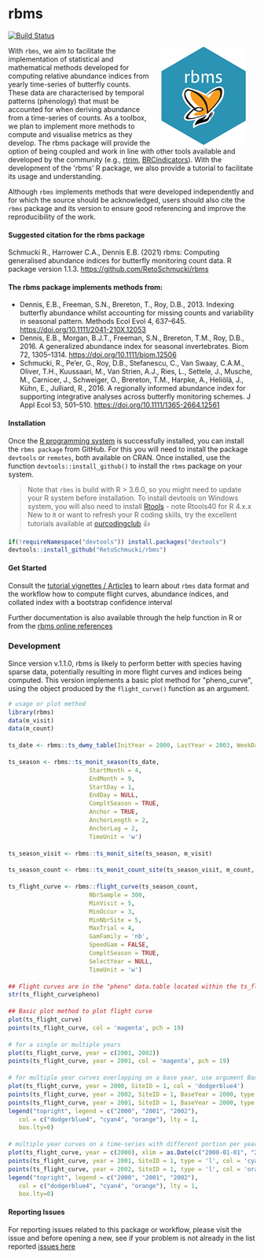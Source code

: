 # rbms

<!-- badges: start -->
[![Build Status](https://app.travis-ci.com/RetoSchmucki/rbms.svg?branch=master)](https://app.travis-ci.com/RetoSchmucki/rbms)
<!-- badges: end -->

<img style="float: right;" src="rbmshexOR200.png" hspace="20">

With `rbms`, we aim to facilitate the implementation of statistical and mathematical methods developed for computing relative abundance indices from yearly time-series of butterfly counts. These data are characterised by temporal patterns (phenology) that must be accounted for when deriving abundance from a time-series of counts.  As a toolbox, we plan to implement more methods to compute and visualise metrics as they develop. The rbms package will provide the option of being coupled and work in line with other tools available and developed by the community (e.g., [rtrim](https://cran.r-project.org/web/packages/rtrim/), [BRCindicators](https://github.com/BiologicalRecordsCentre/BRCindicators)). With the development of the 'rbms' R package, we also provide a tutorial to facilitate its usage and understanding.

Although `rbms` implements methods that were developed independently and for which the source should be acknowledged, users should also cite the `rbms` package and its version to ensure good referencing and improve the reproducibility of the work.

#### Suggested citation for the rbms package

Schmucki R., Harrower C.A.,  Dennis E.B. (2021) rbms: Computing generalised abundance indices for butterfly monitoring count data. R package version 1.1.3. https://github.com/RetoSchmucki/rbms

#### The rbms package implements methods from:

- Dennis, E.B., Freeman, S.N., Brereton, T., Roy, D.B., 2013. Indexing butterfly abundance whilst accounting for missing counts and variability in seasonal pattern. Methods Ecol Evol 4, 637–645. https://doi.org/10.1111/2041-210X.12053
- Dennis, E.B., Morgan, B.J.T., Freeman, S.N., Brereton, T.M., Roy, D.B., 2016. A generalized abundance index for seasonal invertebrates. Biom 72, 1305–1314. https://doi.org/10.1111/biom.12506
- Schmucki, R., Pe’er, G., Roy, D.B., Stefanescu, C., Van Swaay, C.A.M., Oliver, T.H., Kuussaari, M., Van Strien, A.J., Ries, L., Settele, J., Musche, M., Carnicer, J., Schweiger, O., Brereton, T.M., Harpke, A., Heliölä, J., Kühn, E., Julliard, R., 2016. A regionally informed abundance index for supporting integrative analyses across butterfly monitoring schemes. J Appl Ecol 53, 501–510. https://doi.org/10.1111/1365-2664.12561

#### Installation

Once the [R programming system](https://cran.r-project.org/) is successfully installed, you can install the `rbms package` from GitHub. For this you will need to install the package `devtools` or `remotes`, both available on CRAN. Once installed, use the function `devtools::install_github()` to install the `rbms` package on your system.

> Note that `rbms` is build with R > 3.6.0, so you might need to update your R system before installation.
> To install devtools on Windows system, you will also need to install [Rtools](https://cran.r-project.org/bin/windows/Rtools/) - note Rtools40 for R 4.x.x
> New to `R` or want to refresh your R coding skills, try the excellent tutorials available at [ourcodingclub](https://ourcodingclub.github.io/) :thumbsup:

```R
if(!requireNamespace("devtools")) install.packages("devtools")
devtools::install_github("RetoSchmucki/rbms")
```

#### Get Started

Consult the [tutorial vignettes / Articles](https://retoschmucki.github.io/rbms/articles/Get_Started_1.html) to learn about `rbms` data format and the workflow how to compute flight curves, abundance indices, and collated index with a bootstrap confidence interval

Further documentation is also available through the help function in R or from the [rbms online references](https://retoschmucki.github.io/rbms/reference/index.html)

### Development

Since version v.1.1.0, rbms is likely to perform better with species having sparse data, potentially resulting in more flight curves and indices being computed. This version implements a basic plot method for "pheno_curve", using the object produced by the `flight_curve()` function as an argument.

 ```R
 # usage or plot method
library(rbms)
data(m_visit)
data(m_count)

ts_date <- rbms::ts_dwmy_table(InitYear = 2000, LastYear = 2003, WeekDay1 = 'monday')

ts_season <- rbms::ts_monit_season(ts_date,
                        StartMonth = 4,
                        EndMonth = 9, 
                        StartDay = 1,
                        EndDay = NULL,
                        CompltSeason = TRUE,
                        Anchor = TRUE,
                        AnchorLength = 2,
                        AnchorLag = 2,
                        TimeUnit = 'w')

ts_season_visit <- rbms::ts_monit_site(ts_season, m_visit)

ts_season_count <- rbms::ts_monit_count_site(ts_season_visit, m_count, sp = 2)

ts_flight_curve <- rbms::flight_curve(ts_season_count, 
                        NbrSample = 300,
                        MinVisit = 5,
                        MinOccur = 3,
                        MinNbrSite = 5,
                        MaxTrial = 4,
                        GamFamily = 'nb',
                        SpeedGam = FALSE,
                        CompltSeason = TRUE,
                        SelectYear = NULL,
                        TimeUnit = 'w')

## Flight curves are in the "pheno" data.table located within the ts_flight_curve result that is a list
str(ts_flight_curve$pheno)

## Basic plot method to plot flight curve
plot(ts_flight_curve)
points(ts_flight_curve, col = 'magenta', pch = 19)

 # for a single or multiple years
plot(ts_flight_curve, year = c(2001, 2002))
points(ts_flight_curve, year = 2001, col = 'magenta', pch = 19)

# for multiple year curves overlapping on a base year, use argument BaseYear
plot(ts_flight_curve, year = 2000, SiteID = 1, col = 'dodgerblue4')
points(ts_flight_curve, year = 2002, SiteID = 1, BaseYear = 2000, type = 'l', col = 'cyan4')
points(ts_flight_curve, year = 2001, SiteID = 1, BaseYear = 2000, type = 'l', col = 'orange')
legend("topright", legend = c("2000", "2001", "2002"), 
    col = c("dodgerblue4", "cyan4", "orange"), lty = 1,
    box.lty=0)

# multiple year curves on a time-series with different portion per year, use xlim
plot(ts_flight_curve, year = c(2000), xlim = as.Date(c("2000-01-01", "2002-12-30"), format = "%Y-%m-%d"), SiteID = 1, col = 'dodgerblue4') 
points(ts_flight_curve, year = 2001, SiteID = 1, type = 'l', col = 'cyan4') 
points(ts_flight_curve, year = 2002, SiteID = 1, type = 'l', col = 'orange') 
legend("topright", legend = c("2000", "2001", "2002"), 
    col = c("dodgerblue4", "cyan4", "orange"), lty = 1, 
    box.lty=0)

 ```
#### Reporting Issues

For reporting issues related to this package or workflow, please visit the issue and before opening a new, see if your problem is not already in the list reported [issues here](https://github.com/RetoSchmucki/rbms/issues)
